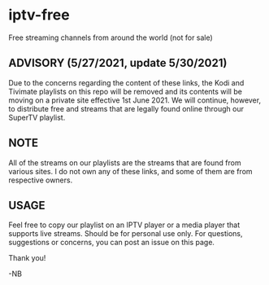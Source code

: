 # iptv-free
Free streaming channels from around the world (not for sale)

## ADVISORY (5/27/2021, update 5/30/2021)
Due to the concerns regarding the content of these links, the Kodi and Tivimate playlists on this repo will be removed and its contents will be moving on a private site effective 1st June 2021.
We will continue, however, to distribute free and streams that are legally found online through our SuperTV playlist.

## NOTE
All of the streams on our playlists are the streams that are found from various sites. I do not own any of these links, and some of them are from respective owners.

## USAGE
Feel free to copy our playlist on an IPTV player or a media player that supports live streams. Should be for personal use only. For questions, suggestions or concerns, you can post an issue on this page.

Thank you!

-NB
